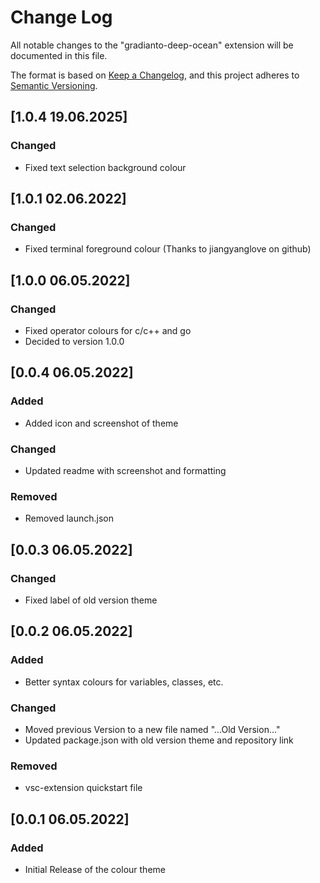 # Change Log

All notable changes to the "gradianto-deep-ocean" extension will be documented in this file.

The format is based on [Keep a Changelog](https://keepachangelog.com/en/1.0.0/),
and this project adheres to [Semantic Versioning](https://semver.org/spec/v2.0.0.html).

## [1.0.4 19.06.2025]

### Changed

- Fixed text selection background colour

## [1.0.1 02.06.2022]

### Changed

- Fixed terminal foreground colour (Thanks to jiangyanglove on github)

## [1.0.0 06.05.2022]

### Changed

- Fixed operator colours for c/c++ and go
- Decided to version 1.0.0

## [0.0.4 06.05.2022]

### Added

- Added icon and screenshot of theme

### Changed

- Updated readme with screenshot and formatting

### Removed

- Removed launch.json

## [0.0.3 06.05.2022]

### Changed

- Fixed label of old version theme

## [0.0.2 06.05.2022]

### Added

- Better syntax colours for variables, classes, etc.

### Changed

- Moved previous Version to a new file named "...Old Version..."
- Updated package.json with old version theme and repository link

### Removed

- vsc-extension quickstart file

## [0.0.1 06.05.2022]

### Added

- Initial Release of the colour theme

